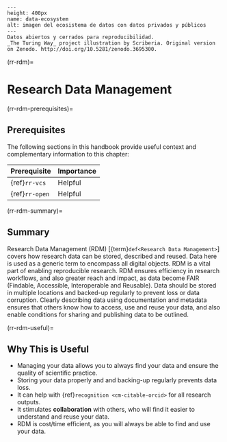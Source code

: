 ```{figure} ../figures/data-ecosystem.jpg
---
height: 400px
name: data-ecosystem
alt: imagen del ecosistema de datos con datos privados y públicos
---
Datos abiertos y cerrados para reproducibilidad.
_The Turing Way_ project illustration by Scriberia. Original version on Zenodo. http://doi.org/10.5281/zenodo.3695300. 
```

(rr-rdm)=
# Research Data Management

(rr-rdm-prerequisites)=
## Prerequisites

The following sections in this handbook provide useful context and complementary information to this chapter:

| Prerequisite   | Importance |
| -------------- | ---------- |
| {ref}`rr-vcs`  | Helpful    |
| {ref}`rr-open` | Helpful    |

(rr-rdm-summary)=
## Summary

Research Data Management (RDM) [{term}`def<Research Data Management>`] covers how research data can be stored, described and reused. Data here is used as a generic term to encompass all digital objects. RDM is a vital part of enabling reproducible research. RDM ensures efficiency in research workflows, and also greater reach and impact, as data become FAIR (Findable, Accessible, Interoperable and Reusable). Data should be stored in multiple locations and backed-up regularly to prevent loss or data corruption. Clearly describing data using documentation and metadata ensures that others know how to access, use and reuse your data, and also enable conditions for sharing and publishing data to be outlined.



(rr-rdm-useful)=
## Why This is Useful

- Managing your data allows you to always find your data and ensure the quality of scientific practice.
- Storing your data properly and and backing-up regularly prevents data loss.
- It can help with {ref}`recognition <cm-citable-orcid>` for all research outputs.
- It stimulates **collaboration** with others, who will find it easier to understand and reuse your data.
- RDM is cost/time efficient, as you will always be able to find and use your data.
